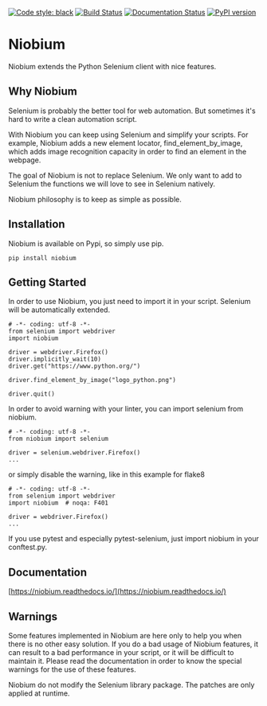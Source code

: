 [![Code style: black](https://img.shields.io/badge/code%20style-black-000000.svg)](https://github.com/python/black) [![Build Status](https://travis-ci.org/cle-b/niobium.svg?branch=master)](https://travis-ci.org/cle-b/niobium) [![Documentation Status](https://readthedocs.org/projects/niobium/badge/?version=latest)](https://niobium.readthedocs.io/en/latest/?badge=latest) [![PyPI version](https://badge.fury.io/py/niobium.svg)](https://badge.fury.io/py/niobium) 

# Niobium

Niobium extends the Python Selenium client with nice features.

## Why Niobium

Selenium is probably the better tool for web automation. But sometimes it's hard to write a clean automation script. 

With Niobium you can keep using Selenium and simplify your scripts. For example, Niobium adds a new element locator, find_element_by_image, which adds image recognition capacity in order to find an element in the webpage.

The goal of Niobium is not to replace Selenium. We only want to add to Selenium the functions we will love to see in Selenium natively.

Niobium philosophy is to keep as simple as possible.

## Installation

Niobium is available on Pypi, so simply use pip.

    pip install niobium

## Getting Started

In order to use Niobium, you just need to import it in your script. Selenium will be automatically extended. 

    # -*- coding: utf-8 -*-
    from selenium import webdriver
    import niobium

    driver = webdriver.Firefox()
    driver.implicitly_wait(10)
    driver.get("https://www.python.org/")
   
    driver.find_element_by_image("logo_python.png")

    driver.quit()

In order to avoid warning with your linter, you can import selenium from niobium.

    # -*- coding: utf-8 -*-
    from niobium import selenium

    driver = selenium.webdriver.Firefox()
    ...

or simply disable the warning, like in this example for flake8

    # -*- coding: utf-8 -*-
    from selenium import webdriver
    import niobium  # noqa: F401

    driver = webdriver.Firefox()
    ...

If you use pytest and especially pytest-selenium, just import niobium in your conftest.py.

## Documentation

[https://niobium.readthedocs.io/](https://niobium.readthedocs.io/)

## Warnings

Some features implemented in Niobium are here only to help you when there is no other easy solution. If you do a bad usage of Niobium features, it can result to a bad performance in your script, or it will be difficult to maintain it. Please read the documentation in order to know the special warnings for the use of these features.

Niobium do not modify the Selenium library package. The patches are only applied at runtime.